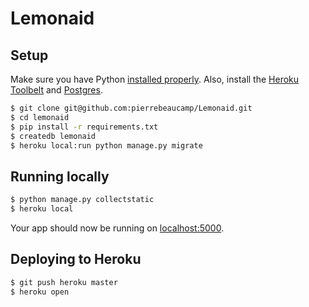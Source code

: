 # Lemonaid

## Setup

Make sure you have Python [installed properly](http://install.python-guide.org).  Also, install the [Heroku Toolbelt](https://toolbelt.heroku.com/) and [Postgres](https://devcenter.heroku.com/articles/heroku-postgresql#local-setup).

```sh
$ git clone git@github.com:pierrebeaucamp/Lemonaid.git
$ cd lemonaid
$ pip install -r requirements.txt
$ createdb lemonaid
$ heroku local:run python manage.py migrate
```

## Running locally

```sh
$ python manage.py collectstatic
$ heroku local
```

Your app should now be running on [localhost:5000](http://localhost:5000/).

## Deploying to Heroku

```sh
$ git push heroku master
$ heroku open
```
